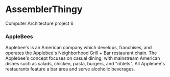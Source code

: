 # AssemblerThingy
Computer Architecture project 6
### AppleBees
Applebee's is an American company which develops, franchises, and operates the Applebee's Neighborhood Grill + Bar restaurant chain. The Applebee's concept focuses on casual dining, with mainstream American dishes such as salads, chicken, pasta, burgers, and "riblets". All Applebee's restaurants feature a bar area and serve alcoholic beverages.
